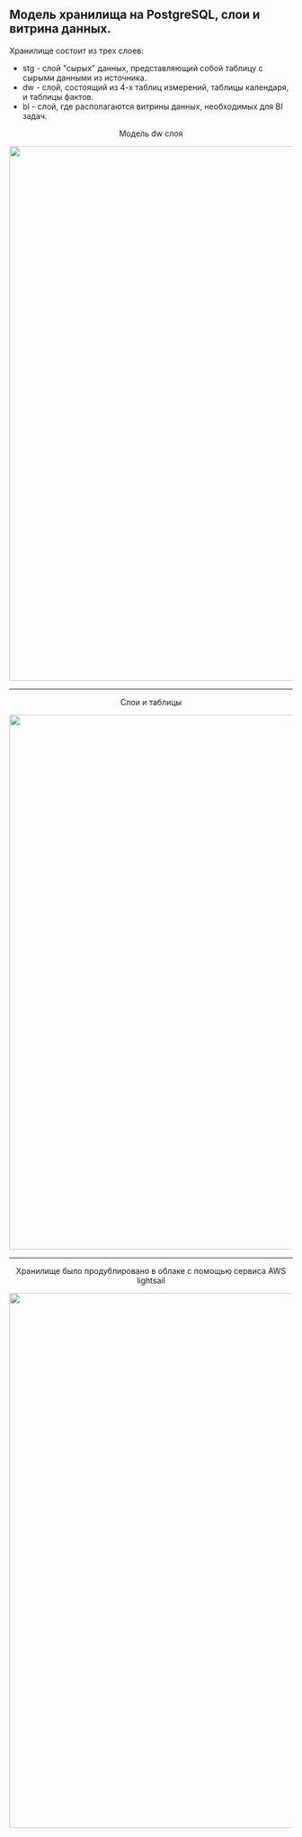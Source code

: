 ## Модель хранилища на PostgreSQL, слои и витрина данных.
Хранилище состоит из трех слоев:
<ul>
  <li> stg - слой "сырых" данных, представляющий собой таблицу с сырыми данными из источника.</li>
  <li> dw - слой, состоящий из 4-х таблиц измерений, таблицы календаря, и таблицы фактов. </li>
  <li> bl - слой, где располагаются витрины данных, необходимых для BI задач.</li>
</ul>
<p align="center">
Модель dw слоя
</p>
<p align="center">
      <img src="https://i.ibb.co/Jv1Zp6f/SQLDBmscren.png" width="950">
</p>
<hr>
<p align="center">
Слои и таблицы
</p>
<p align="center">
      <img src="https://i.ibb.co/YLrpVYd/sql-1.jpg" width="950">
</p>
<hr>
<p align="center">
Хранилище было продублировано в облаке с помощью сервиса AWS lightsail
</p>
<p align="center">
      <img src="https://i.ibb.co/f0hndQR/AWS.jpg" width="950">
</p>

